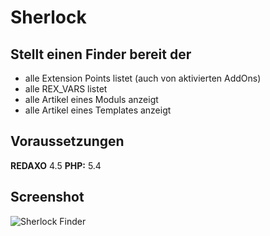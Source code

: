 Sherlock
============================================


Stellt einen Finder bereit der
--------------------------------------------

* alle Extension Points listet (auch von aktivierten AddOns)
* alle REX_VARS listet
* alle Artikel eines Moduls anzeigt
* alle Artikel eines Templates anzeigt


Voraussetzungen
-----------------
**REDAXO** 4.5
**PHP:** 5.4


Screenshot
--------------------------------------------
![Sherlock Finder](http://blumbeet.com/screens/github/sherlock/finder.png)
